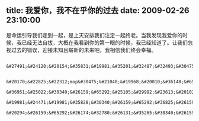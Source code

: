 title: 我爱你，我不在乎你的过去
date: 2009-02-26 23:10:00
---

   &#26159;&#21629;&#36816;&#24341;&#23548;&#25105;&#20204;&#36208;&#21040;&#19968;&#36215;&#65292;&#26159;&#19978;&#22825;&#23433;&#25490;&#25105;&#20204;&#27880;&#23450;&#19968;&#36215;&#32456;&#32769;&#12290;&#24403;&#25105;&#21457;&#29616;&#25105;&#29233;&#20320;&#30340;&#26102;&#20505;&#65292;&#25105;&#24050;&#32463;&#26080;&#27861;&#33258;&#25300;&#65292;&#22823;&#27010;&#22312;&#25105;&#30475;&#21040;&#20320;&#30340;&#31532;&#19968;&#30524;&#30340;&#26102;&#20505;&#65292;&#25105;&#24050;&#32463;&#30693;&#36947;&#20102;&#12290;&#35753;&#25105;&#20204;&#24573;&#35270;&#36807;&#21435;&#30340;&#38169;&#35823;&#65292;&#36814;&#25509;&#26410;&#30693;&#19988;&#23853;&#26032;&#30340;&#26410;&#26469;&#21543;&#65292;&#25105;&#30456;&#20449;&#25105;&#20204;&#32456;&#20250;&#24184;&#31119;&#12290;

     &#27491;&#24120;&#20154;&#35831;&#19981;&#35201;&#32487;&#32493;&#30475;&#65292;&#19979;&#38754;&#30340;&#25991;&#23383;&#30340;&#21807;&#19968;&#21021;&#34935;&#23601;&#26159;&#35760;&#24405;&#25105;&#19968;&#27425;&#24605;&#24819;&#30340;&#28779;&#33457;&#65292;&#35753;&#25105;&#21487;&#20197;&#22312;&#26410;&#26469;&#20919;&#38745;&#24605;&#32771;&#65292;&#20919;&#38745;&#24605;&#32771;&#26410;&#26469;&#12290;

     &#20170;&#22825;&#22312;mop&#30475;&#21040;&#19968;&#20010;&#36148;&#65292;&#20316;&#32773;&#36935;&#21040;&#30340;&#38382;&#39064;&#26159;&#65292;&#26159;&#21542;&#24212;&#35813;&#22362;&#25345;&#19982;&#19968;&#20010;&#26366;&#32463;&#22240;&#20026;&#26576;&#20010;&#30007;&#20154;&#30340;&#20851;&#31995;&#32780;&#27969;&#20135;&#19977;&#27425;&#30340;&#22899;&#23401;&#30456;&#29233;&#12290;&#20854;&#23454;&#36825;&#20010;&#38382;&#39064;&#24182;&#19981;&#38590;&#22238;&#31572;&#65292;&#27599;&#20010;&#20154;&#22312;&#30475;&#36807;&#36825;&#20010;&#25925;&#20107;&#30340;&#19968;&#30636;&#38388;&#65292;&#28508;&#24847;&#35782;&#24212;&#35813;&#23601;&#24050;&#32463;&#26377;&#20102;&#31572;&#26696;&#65292;&#20294;&#26159;&#37325;&#35201;&#30340;&#26159;&#65292;&#37027;&#21487;&#33021;&#19981;&#26159;&#29702;&#24615;&#30340;&#31572;&#26696;&#12290;&#20026;&#20102;&#23547;&#25214;&#19968;&#20010;&#29702;&#24615;&#30340;&#22238;&#31572;&#65292;&#25105;&#32478;&#23613;&#33041;&#27713;&#30340;&#24819;&#20102;&#23558;&#36817;&#20004;&#20010;&#23567;&#26102;&#30340;&#26102;&#38388;&#65292;&#36816;&#29992;&#25105;&#33021;&#24819;&#21040;&#30340;&#19968;&#20999;&#30693;&#35782;&#65292;&#29702;&#35770;&#21644;&#30740;&#31350;&#32467;&#26524;&#12290;
     &#36951;&#25022;&#30340;&#26159;&#65292;&#25105;&#29992;&#23613;&#20102;&#25105;&#25152;&#26377;&#30340;&#30693;&#35782;&#65292;&#20063;&#27809;&#21150;&#27861;&#23436;&#20840;&#29702;&#24615;&#30340;&#65292;&#22914;&#21516;&#35299;&#26041;&#31243;&#19968;&#26679;&#32473;&#20986;&#19968;&#20010;&#25490;&#38500;&#20219;&#20309;&#20027;&#35266;&#21442;&#19982;&#30340;&#23436;&#32654;&#30340;&#35299;&#12290;&#19981;&#24471;&#19981;&#35828;&#36825;&#23545;&#25105;&#26469;&#35828;&#26159;&#19968;&#20010;&#25171;&#20987;&#65292;&#29978;&#33267;&#25105;&#36830;&#20919;&#38745;&#19979;&#26469;&#24605;&#32771;&#37117;&#24456;&#22256;&#38590;&#12290;&#31185;&#23398;&#21487;&#20197;&#35299;&#37322;&#30007;&#24615;&#21644;&#22899;&#24615;&#20043;&#38388;&#25321;&#20598;&#30340;&#24046;&#24322;&#65292;&#21487;&#20197;&#35299;&#37322;&#30007;&#24615;&#19982;&#22899;&#24615;&#20043;&#38388;&#23545;&#20110;&#24544;&#35802;&#29702;&#35299;&#30340;&#24046;&#24322;&#65292;&#21487;&#20197;&#35299;&#37322;&#29238;&#26435;&#19981;&#30830;&#23450;&#24615;&#65292;&#21487;&#20197;&#29992;&#24179;&#34913;&#29702;&#35770;&#35299;&#37322;&#20851;&#31995;&#30340;&#19968;&#33324;&#24615;&#65292;&#21487;&#20197;&#29992;&#29233;&#24773;&#30340;&#19977;&#20803;&#29702;&#35770;&#35299;&#37322;&#19968;&#33324;&#20146;&#23494;&#20851;&#31995;&#30340;&#21457;&#23637;&#8230;&#8230;&#20284;&#20046;&#21487;&#20197;&#35299;&#37322;&#19968;&#20999;&#65292;&#20294;&#26159;&#26368;&#32456;&#30340;&#32467;&#35770;&#26080;&#19968;&#20363;&#22806;&#30340;&#26159;&#65292;&#25105;&#20204;&#26368;&#21518;&#36824;&#26159;&#24517;&#39035;&#29992;&#20027;&#35266;&#26469;&#36873;&#25321;&#8220;&#26159;&#8221;&#25110;&#32773;&#8220;&#19981;&#26159;&#8221;&#12290;
     &#19981;&#24471;&#19981;&#35828;&#30340;&#26159;&#65292;&#36825;&#26159;&#22312;&#25105;&#20204;&#20316;&#20026;&#26049;&#35266;&#32773;&#30340;&#24773;&#20917;&#19979;&#20135;&#29983;&#30340;&#32467;&#35770;&#65292;&#22914;&#26524;&#25105;&#20204;&#20316;&#20026;&#24403;&#20107;&#20154;&#65292;&#21487;&#33021;&#35201;&#26356;&#21152;&#22797;&#26434;&#12290;&#25105;&#26080;&#27861;&#23481;&#24525;&#36825;&#31181;&#28151;&#27788;&#65292;&#36825;&#31181;&#19981;&#30830;&#23450;&#24615;&#12290;
     &#20294;&#26159;&#65292;&#26174;&#32780;&#26131;&#35265;&#30340;&#26159;&#65292;&#20986;&#38382;&#39064;&#30340;&#19981;&#26159;&#29702;&#35770;&#65292;&#26356;&#28145;&#23618;&#26469;&#30475;&#65292;&#20986;&#38382;&#39064;&#30340;&#27491;&#26159;&#38382;&#39064;&#26412;&#36523;&#12290;&#20063;&#23601;&#26159;&#35828;&#38382;&#39064;&#26412;&#36523;&#19981;&#26159;&#23436;&#22791;&#30340;&#65292;&#25152;&#20197;&#24471;&#21040;&#30340;&#22238;&#31572;&#20063;&#19981;&#26159;&#23436;&#22791;&#30340;&#65292;&#36825;&#26679;&#30340;&#35299;&#37322;&#20284;&#20046;&#26356;&#22909;&#12290;&#20063;&#23601;&#26159;&#35828;&#24403;&#25105;&#20204;&#30830;&#23450;&#20102;&#19968;&#20999;&#19981;&#30830;&#23450;&#30340;&#22240;&#32032;&#30340;&#26102;&#20505;&#65292;&#38382;&#39064;&#23601;&#36814;&#20995;&#32780;&#35299;&#20102;&#12290;

